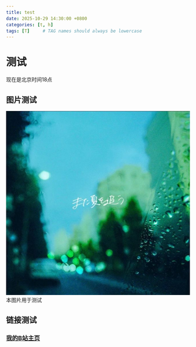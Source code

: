 ```yaml
---
title: test
date: 2025-10-29 14:30:00 +0800
categories: [t, h]
tags: [T]     # TAG names should always be lowercase
---
```


# 测试

现在是北京时间18点

## 图片测试

![Desktop View](/file/b_d9ddbbf72068a57214c46805f6eadcb6.jpg)  
本图片用于测试 

## 链接测试

### [我的B站主页](https://space.bilibili.com/1385721356?spm_id_from=333.337.0.0)